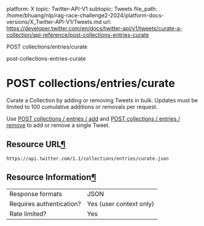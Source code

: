 platform: X
topic: Twitter-API-V1
subtopic: Tweets
file_path: /home/bhuang/nlp/rag-race-challenge2-2024/platform-docs-versions/X_Twitter-API-V1/Tweets.md
url: https://developer.twitter.com/en/docs/twitter-api/v1/tweets/curate-a-collection/api-reference/post-collections-entries-curate

POST collections/entries/curate

post-collections-entries-curate

# POST collections/entries/curate

Curate a Collection by adding or removing Tweets in bulk. Updates must be limited to 100 cumulative additions or removals per request.

Use [POST collections / entries / add](https://developer.twitter.com/en/docs/tweets/curate-a-collection/api-reference/post-collections-entries-add) and [POST collections / entries / remove](https://developer.twitter.com/en/docs/tweets/curate-a-collection/api-reference/post-collections-entries-remove) to add or remove a single Tweet.

## Resource URL[¶](#resource-url "Permalink to this headline")

`https://api.twitter.com/1.1/collections/entries/curate.json`

## Resource Information[¶](#resource-information "Permalink to this headline")

|     |     |
| --- | --- |
| Response formats | JSON |
| Requires authentication? | Yes (user context only) |
| Rate limited? | Yes |